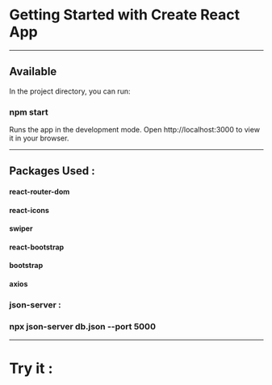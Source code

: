 # Getting Started with Create React App
---
## Available

In the project directory, you can run:

### npm start

Runs the app in the development mode.
Open http://localhost:3000 to view it in your browser.

---

## Packages Used :

#### react-router-dom
#### react-icons
#### swiper
#### react-bootstrap
#### bootstrap
#### axios
### json-server :
### npx json-server db.json --port 5000
---
# Try it :

